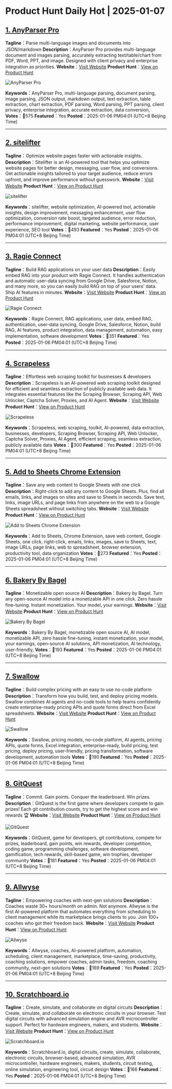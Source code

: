 # Product Hunt Daily Hot | 2025-01-07

## [1. AnyParser Pro](https://www.producthunt.com/posts/anyparser-pro?utm_campaign=producthunt-api&utm_medium=api-v2&utm_source=Application%3A+phtrends+%28ID%3A+147529%29)
**Tagline**：Parse multi-language images and documents into JSON/markdown
**Description**：AnyParser Pro provides multi-language document and images parsing, accurately extracting text/table/chart from PDF, Word, PPT, and image. Designed with client privacy and enterprise integration as priorities.
**Website**：[Visit Website](https://www.producthunt.com/r/IEKS6V5VHAMMZM?utm_campaign=producthunt-api&utm_medium=api-v2&utm_source=Application%3A+phtrends+%28ID%3A+147529%29)
**Product Hunt**：[View on Product Hunt](https://www.producthunt.com/posts/anyparser-pro?utm_campaign=producthunt-api&utm_medium=api-v2&utm_source=Application%3A+phtrends+%28ID%3A+147529%29)

![AnyParser Pro](https://ph-files.imgix.net/34f5dc90-91e1-4df3-9176-b43ebc3a3be8.png?auto=format&fit=crop&frame=1&h=512&w=1024)

**Keywords**：AnyParser Pro, multi-language parsing, document parsing, image parsing, JSON output, markdown output, text extraction, table extraction, chart extraction, PDF parsing, Word parsing, PPT parsing, client privacy, enterprise integration, accurate extraction, data conversion,
**Votes**：🔺575
**Featured**：Yes
**Posted**：2025-01-06 PM04:01 (UTC+8 Beijing Time)

---

## [2. sitelifter](https://www.producthunt.com/posts/sitelifter?utm_campaign=producthunt-api&utm_medium=api-v2&utm_source=Application%3A+phtrends+%28ID%3A+147529%29)
**Tagline**：Optimize website pages faster with actionable insights.
**Description**：Sitelifter is an AI-powered tool that helps you optimize website pages for better design, messaging, user flow, and conversions. Get actionable insights tailored to your target audience, reduce errors upfront, and improve performance without guesswork.
**Website**：[Visit Website](https://www.producthunt.com/r/2MEMI4WJIHCTAB?utm_campaign=producthunt-api&utm_medium=api-v2&utm_source=Application%3A+phtrends+%28ID%3A+147529%29)
**Product Hunt**：[View on Product Hunt](https://www.producthunt.com/posts/sitelifter?utm_campaign=producthunt-api&utm_medium=api-v2&utm_source=Application%3A+phtrends+%28ID%3A+147529%29)

![sitelifter](https://ph-files.imgix.net/543c184e-9c39-468c-93fd-55594691657f.png?auto=format&fit=crop&frame=1&h=512&w=1024)

**Keywords**：sitelifter, website optimization, AI-powered tool, actionable insights, design improvement, messaging enhancement, user flow optimization, conversion rate boost, targeted audience, error reduction, performance improvement, digital marketing, website performance, user experience, SEO tool
**Votes**：🔺493
**Featured**：Yes
**Posted**：2025-01-06 PM04:01 (UTC+8 Beijing Time)

---

## [3. Ragie Connect](https://www.producthunt.com/posts/ragie-connect?utm_campaign=producthunt-api&utm_medium=api-v2&utm_source=Application%3A+phtrends+%28ID%3A+147529%29)
**Tagline**：Build RAG applications on your user data
**Description**：Easily embed RAG into your product with Ragie Connect. It handles authentication and automatic user-data syncing from Google Drive, Salesforce, Notion, and many more, so you can easily build RAG on top of your users' data. Ship AI features in minutes.
**Website**：[Visit Website](https://www.producthunt.com/r/5YGYPPGO3JP3PP?utm_campaign=producthunt-api&utm_medium=api-v2&utm_source=Application%3A+phtrends+%28ID%3A+147529%29)
**Product Hunt**：[View on Product Hunt](https://www.producthunt.com/posts/ragie-connect?utm_campaign=producthunt-api&utm_medium=api-v2&utm_source=Application%3A+phtrends+%28ID%3A+147529%29)

![Ragie Connect](https://ph-files.imgix.net/cc72c8df-bb6b-487c-9fa0-84f2c06d7e20.png?auto=format&fit=crop&frame=1&h=512&w=1024)

**Keywords**：Ragie Connect, RAG applications, user data, embed RAG, authentication, user-data syncing, Google Drive, Salesforce, Notion, build RAG, AI features, product integration, data management, automation, easy implementation, software development
**Votes**：🔺351
**Featured**：Yes
**Posted**：2025-01-06 PM04:01 (UTC+8 Beijing Time)

---

## [4. Scrapeless](https://www.producthunt.com/posts/scrapeless?utm_campaign=producthunt-api&utm_medium=api-v2&utm_source=Application%3A+phtrends+%28ID%3A+147529%29)
**Tagline**：Effortless web scraping toolkit for businesses & developers
**Description**：Scrapeless is an AI-powered web scraping toolkit designed for efficient and seamless extraction of publicly available web data. It integrates essential features like the Scraping Browser, Scraping API, Web Unlocker, Captcha Solver, Proxies, and AI Agent.
**Website**：[Visit Website](https://www.producthunt.com/r/MR46HFLJGDQVIU?utm_campaign=producthunt-api&utm_medium=api-v2&utm_source=Application%3A+phtrends+%28ID%3A+147529%29)
**Product Hunt**：[View on Product Hunt](https://www.producthunt.com/posts/scrapeless?utm_campaign=producthunt-api&utm_medium=api-v2&utm_source=Application%3A+phtrends+%28ID%3A+147529%29)

![Scrapeless](https://ph-files.imgix.net/d5bf0fcf-f2f7-4162-ba59-e50c8737db14.png?auto=format&fit=crop&frame=1&h=512&w=1024)

**Keywords**：Scrapeless, web scraping, toolkit, AI-powered, data extraction, businesses, developers, Scraping Browser, Scraping API, Web Unlocker, Captcha Solver, Proxies, AI Agent, efficient scraping, seamless extraction, publicly available data
**Votes**：🔺300
**Featured**：Yes
**Posted**：2025-01-06 PM04:01 (UTC+8 Beijing Time)

---

## [5. Add to Sheets Chrome Extension](https://www.producthunt.com/posts/add-to-sheets-chrome-extension?utm_campaign=producthunt-api&utm_medium=api-v2&utm_source=Application%3A+phtrends+%28ID%3A+147529%29)
**Tagline**：Save any web content to Google Sheets with one click
**Description**：Right-click to add any content to Google Sheets. Plus, find all emails, links, and images on sites and save to Sheets in seconds. Save text, links, image URLs, and page links from anywhere on the web to a Google Sheets spreadsheet without switching tabs.
**Website**：[Visit Website](https://www.producthunt.com/r/XLCM4JL3X4C4B7?utm_campaign=producthunt-api&utm_medium=api-v2&utm_source=Application%3A+phtrends+%28ID%3A+147529%29)
**Product Hunt**：[View on Product Hunt](https://www.producthunt.com/posts/add-to-sheets-chrome-extension?utm_campaign=producthunt-api&utm_medium=api-v2&utm_source=Application%3A+phtrends+%28ID%3A+147529%29)

![Add to Sheets Chrome Extension](https://ph-files.imgix.net/732ee3e9-76a7-4984-93a2-9c525fded5e3.png?auto=format&fit=crop&frame=1&h=512&w=1024)

**Keywords**：Add to Sheets, Chrome Extension, save web content, Google Sheets, one click, right-click, emails, links, images, save to Sheets, text, image URLs, page links, web to spreadsheet, browser extension, productivity tool, data organization
**Votes**：🔺273
**Featured**：Yes
**Posted**：2025-01-06 PM04:01 (UTC+8 Beijing Time)

---

## [6. Bakery By Bagel](https://www.producthunt.com/posts/bakery-by-bagel?utm_campaign=producthunt-api&utm_medium=api-v2&utm_source=Application%3A+phtrends+%28ID%3A+147529%29)
**Tagline**：Monetizable open source AI
**Description**：Bakery by Bagel. Turn any open-source AI model into a monetizable API in one click. Zero hassle fine-tuning. Instant monetization. Your model, your earnings.
**Website**：[Visit Website](https://www.producthunt.com/r/U2G6DXU4BYQ6EE?utm_campaign=producthunt-api&utm_medium=api-v2&utm_source=Application%3A+phtrends+%28ID%3A+147529%29)
**Product Hunt**：[View on Product Hunt](https://www.producthunt.com/posts/bakery-by-bagel?utm_campaign=producthunt-api&utm_medium=api-v2&utm_source=Application%3A+phtrends+%28ID%3A+147529%29)

![Bakery By Bagel](https://ph-files.imgix.net/3318cf8b-a518-4e42-83e2-a53f12a2281b.png?auto=format&fit=crop&frame=1&h=512&w=1024)

**Keywords**：Bakery By Bagel, monetizable open source AI, AI model, monetizable API, zero hassle fine-tuning, instant monetization, your model, your earnings, open-source AI solutions, API monetization, AI technology, user-friendly,
**Votes**：🔺193
**Featured**：Yes
**Posted**：2025-01-06 PM04:01 (UTC+8 Beijing Time)

---

## [7. Swallow](https://www.producthunt.com/posts/swallow-2?utm_campaign=producthunt-api&utm_medium=api-v2&utm_source=Application%3A+phtrends+%28ID%3A+147529%29)
**Tagline**：Build complex pricing with an easy to use no-code platform
**Description**：Transform how you build, test, and deploy pricing models. Swallow combines AI agents and no-code tools to help teams confidently create enterprise-ready pricing APIs and quote forms direct from Excel spreadsheets.
**Website**：[Visit Website](https://www.producthunt.com/r/5VCYCWKNJGRZKY?utm_campaign=producthunt-api&utm_medium=api-v2&utm_source=Application%3A+phtrends+%28ID%3A+147529%29)
**Product Hunt**：[View on Product Hunt](https://www.producthunt.com/posts/swallow-2?utm_campaign=producthunt-api&utm_medium=api-v2&utm_source=Application%3A+phtrends+%28ID%3A+147529%29)

![Swallow](https://ph-files.imgix.net/010a2df7-8322-42f0-a61f-e1867f3b9ea4.jpeg?auto=format&fit=crop&frame=1&h=512&w=1024)

**Keywords**：Swallow, pricing models, no-code platform, AI agents, pricing APIs, quote forms, Excel integration, enterprise-ready, build pricing, test pricing, deploy pricing, user-friendly, pricing transformation, software development, automation tools
**Votes**：🔺190
**Featured**：Yes
**Posted**：2025-01-06 PM04:01 (UTC+8 Beijing Time)

---

## [8. GitQuest](https://www.producthunt.com/posts/gitquest?utm_campaign=producthunt-api&utm_medium=api-v2&utm_source=Application%3A+phtrends+%28ID%3A+147529%29)
**Tagline**：Commit. Gain points. Conquer the leaderboard. Win prizes.
**Description**：GitQuest is the first game where developers compete to gain prizes! Each git contribution counts, try to get the highest score and win rewards 🏆
**Website**：[Visit Website](https://www.producthunt.com/r/TPZ5ZCTQEFXJBQ?utm_campaign=producthunt-api&utm_medium=api-v2&utm_source=Application%3A+phtrends+%28ID%3A+147529%29)
**Product Hunt**：[View on Product Hunt](https://www.producthunt.com/posts/gitquest?utm_campaign=producthunt-api&utm_medium=api-v2&utm_source=Application%3A+phtrends+%28ID%3A+147529%29)

![GitQuest](https://ph-files.imgix.net/d6105f0f-b175-48a0-9481-0621e93038c7.png?auto=format&fit=crop&frame=1&h=512&w=1024)

**Keywords**：GitQuest, game for developers, git contributions, compete for prizes, leaderboard, gain points, win rewards, developer competition, coding game, programming challenges, software development, gamification, tech rewards, skill-based game, win trophies, developer community
**Votes**：🔺181
**Featured**：Yes
**Posted**：2025-01-06 PM04:01 (UTC+8 Beijing Time)

---

## [9. Allwyse](https://www.producthunt.com/posts/allwyse?utm_campaign=producthunt-api&utm_medium=api-v2&utm_source=Application%3A+phtrends+%28ID%3A+147529%29)
**Tagline**：Empowering coaches with next-gen solutions
**Description**：Coaches waste 30+ hours/month on admin. Not anymore. Allwyse is the first AI-powered platform that automates everything from scheduling to client management while its marketplace brings clients to you. Join 100+ coaches who got their freedom back.
**Website**：[Visit Website](https://www.producthunt.com/r/EESPODMN45LG2B?utm_campaign=producthunt-api&utm_medium=api-v2&utm_source=Application%3A+phtrends+%28ID%3A+147529%29)
**Product Hunt**：[View on Product Hunt](https://www.producthunt.com/posts/allwyse?utm_campaign=producthunt-api&utm_medium=api-v2&utm_source=Application%3A+phtrends+%28ID%3A+147529%29)

![Allwyse](https://ph-files.imgix.net/07ecbc1c-f88c-4464-9118-75e177005a07.png?auto=format&fit=crop&frame=1&h=512&w=1024)

**Keywords**：Allwyse, coaches, AI-powered platform, automation, scheduling, client management, marketplace, time-saving, productivity, coaching solutions, empower coaches, admin tasks, freedom, coaching community, next-gen solutions
**Votes**：🔺169
**Featured**：Yes
**Posted**：2025-01-06 PM04:01 (UTC+8 Beijing Time)

---

## [10. Scratchboard.io](https://www.producthunt.com/posts/scratchboard-io?utm_campaign=producthunt-api&utm_medium=api-v2&utm_source=Application%3A+phtrends+%28ID%3A+147529%29)
**Tagline**：Create, simulate, and collaborate on digital circuits
**Description**：Create, simulate, and collaborate on electronic circuits in your browser. Test digital circuits with advanced simulation engine and AVR microcontroller support. Perfect for hardware engineers, makers, and students.
**Website**：[Visit Website](https://www.producthunt.com/r/XBGJZLGGCMRUKS?utm_campaign=producthunt-api&utm_medium=api-v2&utm_source=Application%3A+phtrends+%28ID%3A+147529%29)
**Product Hunt**：[View on Product Hunt](https://www.producthunt.com/posts/scratchboard-io?utm_campaign=producthunt-api&utm_medium=api-v2&utm_source=Application%3A+phtrends+%28ID%3A+147529%29)

![Scratchboard.io](https://ph-files.imgix.net/62b71f14-feae-40b4-8e18-3b6ac3debe1d.png?auto=format&fit=crop&frame=1&h=512&w=1024)

**Keywords**：Scratchboard.io, digital circuits, create, simulate, collaborate, electronic circuits, browser-based, advanced simulation, AVR microcontroller, hardware engineers, makers, students, circuit testing, online simulation, engineering tool, circuit design
**Votes**：🔺166
**Featured**：Yes
**Posted**：2025-01-06 PM04:01 (UTC+8 Beijing Time)

---

